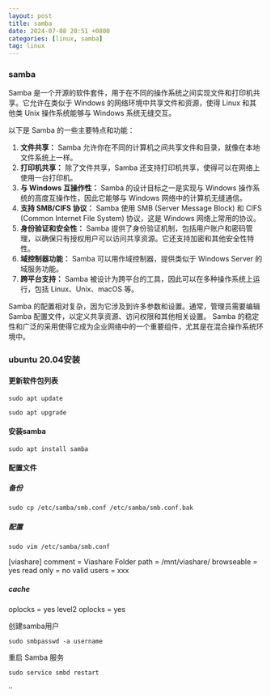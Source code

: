 ```yaml
---
layout: post
title: samba
date: 2024-07-08 20:51 +0800
categories: [linux, samba]
tag: linux
---
```


### samba


Samba 是一个开源的软件套件，用于在不同的操作系统之间实现文件和打印机共享。它允许在类似于 Windows 的网络环境中共享文件和资源，使得 Linux 和其他类 Unix 操作系统能够与 Windows 系统无缝交互。

以下是 Samba 的一些主要特点和功能：

1. **文件共享：** Samba 允许你在不同的计算机之间共享文件和目录，就像在本地文件系统上一样。
2. **打印机共享：** 除了文件共享，Samba 还支持打印机共享，使得可以在网络上使用一台打印机。
3. **与 Windows 互操作性：** Samba 的设计目标之一是实现与 Windows 操作系统的高度互操作性，因此它能够与 Windows 网络中的计算机无缝通信。
4. **支持 SMB/CIFS 协议：** Samba 使用 SMB (Server Message Block) 和 CIFS (Common Internet File System) 协议，这是 Windows 网络上常用的协议。
5. **身份验证和安全性：** Samba 提供了身份验证机制，包括用户账户和密码管理，以确保只有授权用户可以访问共享资源。它还支持加密和其他安全性特性。
6. **域控制器功能：** Samba 可以用作域控制器，提供类似于 Windows Server 的域服务功能。
7. **跨平台支持：** Samba 被设计为跨平台的工具，因此可以在多种操作系统上运行，包括 Linux、Unix、macOS 等。

Samba 的配置相对复杂，因为它涉及到许多参数和设置。通常，管理员需要编辑 Samba 配置文件，以定义共享资源、访问权限和其他相关设置。 Samba 的稳定性和广泛的采用使得它成为企业网络中的一个重要组件，尤其是在混合操作系统环境中。



###  ubuntu 20.04安装

#### 更新软件包列表

`sudo apt update`

`sudo apt upgrade`

#### 安装samba

`sudo apt install samba`

#### 配置文件

##### 备份

`sudo cp /etc/samba/smb.conf /etc/samba/smb.conf.bak`

##### 配置

`sudo vim /etc/samba/smb.conf`

[viashare]
   comment = Viashare Folder
   path = /mnt/viashare/
   browseable = yes
   read only = no
   valid users = xxx

##### cache 

   oplocks = yes
   level2 oplocks = yes

创建samba用户

`sudo smbpasswd -a username`

重启 Samba 服务

`sudo service smbd restart`











··